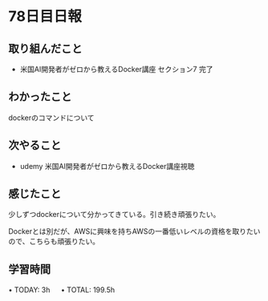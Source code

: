 # 78日目日報

## 取り組んだこと
- 米国AI開発者がゼロから教えるDocker講座 セクション7 完了
  
## わかったこと
dockerのコマンドについて
  
## 次やること
- udemy 米国AI開発者がゼロから教えるDocker講座視聴
  
## 感じたこと
少しずつdockerについて分かってきている。引き続き頑張りたい。

Dockerとは別だが、AWSに興味を持ちAWSの一番低いレベルの資格を取りたいので、こちらも頑張りたい。

## 学習時間
• TODAY: 3h
　
• TOTAL: 199.5h
